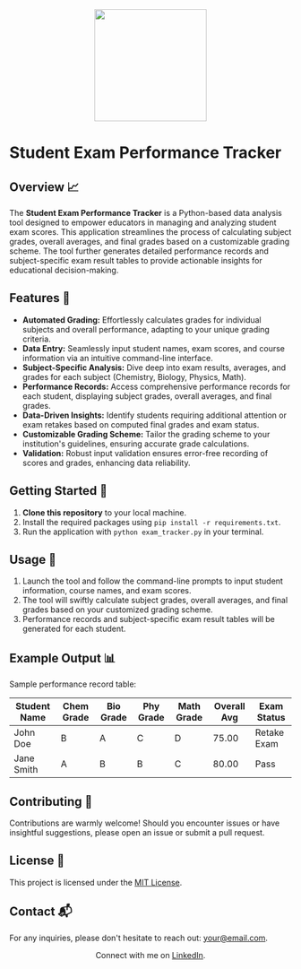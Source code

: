 <div align="center">
  <img src="[https://your-image-url-here.png] alt="Student Exam Performance Tracker Logo" width="200">
</div>

# Student Exam Performance Tracker

## Overview 📈

The **Student Exam Performance Tracker** is a Python-based data analysis tool designed to empower educators in managing and analyzing student exam scores. This application streamlines the process of calculating subject grades, overall averages, and final grades based on a customizable grading scheme. The tool further generates detailed performance records and subject-specific exam result tables to provide actionable insights for educational decision-making.

## Features 🚀

- **Automated Grading:** Effortlessly calculates grades for individual subjects and overall performance, adapting to your unique grading criteria.
- **Data Entry:** Seamlessly input student names, exam scores, and course information via an intuitive command-line interface.
- **Subject-Specific Analysis:** Dive deep into exam results, averages, and grades for each subject (Chemistry, Biology, Physics, Math).
- **Performance Records:** Access comprehensive performance records for each student, displaying subject grades, overall averages, and final grades.
- **Data-Driven Insights:** Identify students requiring additional attention or exam retakes based on computed final grades and exam status.
- **Customizable Grading Scheme:** Tailor the grading scheme to your institution's guidelines, ensuring accurate grade calculations.
- **Validation:** Robust input validation ensures error-free recording of scores and grades, enhancing data reliability.

## Getting Started 🚀

1. **Clone this repository** to your local machine.
2. Install the required packages using `pip install -r requirements.txt`.
3. Run the application with `python exam_tracker.py` in your terminal.

## Usage 📝

1. Launch the tool and follow the command-line prompts to input student information, course names, and exam scores.
2. The tool will swiftly calculate subject grades, overall averages, and final grades based on your customized grading scheme.
3. Performance records and subject-specific exam result tables will be generated for each student.

## Example Output 📊

Sample performance record table:

| Student Name | Chem Grade | Bio Grade | Phy Grade | Math Grade | Overall Avg | Exam Status |
|--------------|------------|-----------|-----------|------------|-------------|-------------|
| John Doe     | B          | A         | C         | D          | 75.00       | Retake Exam |
| Jane Smith   | A          | B         | B         | C          | 80.00       | Pass        |

## Contributing 🤝

Contributions are warmly welcome! Should you encounter issues or have insightful suggestions, please open an issue or submit a pull request.

## License 📜

This project is licensed under the [MIT License](LICENSE).

## Contact 📬

For any inquiries, please don't hesitate to reach out: [your@email.com](mailto:your@email.com).

<div align="center">
  Connect with me on <a href="https://www.linkedin.com/in/yourname">LinkedIn</a>.
</div>
